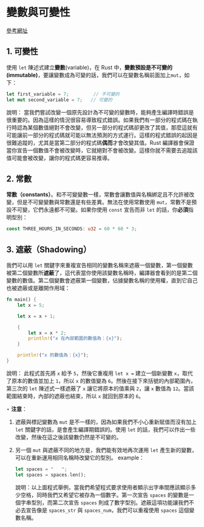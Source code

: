 # 變數與可變性

[參考網址](https://rust-lang.tw/book-tw/ch03-01-variables-and-mutability.html)

## 1. 可變性

使用 `let` 陳述式建立**變數**(variable)，在 Rust 中，**變數預設是不可變的(immutable)**，要讓變數成為可變的話，我們可以在變數名稱前面加上`mut`，如下：

```rust
let first_variable = 7;         // 不可變的
let mut second_variable = 7;   // 可變的
```

說明：
當我們嘗試改變一個原先設計為不可變的變數時，能夠產生編譯時錯誤是很重要的。因為這樣的情況很容易導致程式錯誤。如果我們有一部分的程式碼在執行時認為某個數值絕對不會改變，但另一部分的程式碼卻更改了其值，那麼這就有可能讓前一部分的程式碼就可能以無法預測的方式運行。這樣的程式錯誤的起因是很難追蹤的，尤其是當第二部分的程式碼**偶而**才會改變其值。Rust 編譯器會保證當你宣告一個數值不會被改變時，它就絕對不會被改變。這樣你就不需要去追蹤該值可能會被改變，讓你的程式碼更容易推導。

## 2. 常數

**常數（constants）**。和不可變變數一樣，常數會讓數值與名稱綁定且不允許被改變，但是不可變變數與常數還是有些差異。無法在使用常數使用 `mut`，常數不是預設不可變，它們永遠都不可變。如果你使用 `const` 宣告而非 `let` 的話，你**必須**指明型別：

```rust
const THREE_HOURS_IN_SECONDS: u32 = 60 * 60 * 3;
```

## 3. 遮蔽（Shadowing）

我們可以用 `let` 關鍵字來重複宣告相同的變數名稱來遮蔽一個變數，第一個變數被第二個變數所**遮蔽**了，這代表當你使用該變數名稱時，編譯器會看到的是第二個變數的數值。第二個變數會遮蔽第一個變數，佔據變數名稱的使用權，直到它自己也被遮蔽或是離開作用域：

```rust
fn main() {
    let x = 5;

    let x = x + 1;

    {
        let x = x * 2;
        println!("x 在內部範圍的數值為：{x}");
    }

    println!("x 的數值為：{x}");
}
```

說明：
此程式首先將 `x` 給予 `5`，然後它重複用 `let x =` 建立一個新變數 `x`，取代了原本的數值並加上 `1`，所以 `x` 的數值變為 `6`。然後在接下來括號的內部範圍內，第三次的 `let` 陳述式一樣遮蔽了 `x` 讓它將原本的值乘與 `2`，讓 `x` 數值為 `12`。當該範圍結束時，內部的遮蔽也結束，所以 `x` 就回到原本的 `6`。

$\star$ **注意**：

1. 遮蔽與標記變數為 `mut` 是不一樣的，因為如果我們不小心重新賦值而沒有加上 `let` 關鍵字的話，是會產生編譯期錯誤的。使用 `let` 的話，我們可以作出一些改變，然後在這之後該變數仍然是不可變的。

2. 另一個 `mut` 與遮蔽不同的地方是，我們能有效地再次運用 `let` 產生新的變數，可以在重新運用相同名稱時改變它的型別。
   example：

   ```rust
   let spaces = "   ";
   let spaces = spaces.len();
   ```

   說明：以上面程式舉例，當我們希望程式要求使用者顯示出字串間應該顯示多少空格，同時我們又希望它被存為一個數字。第一次宣告 `spaces` 的變數是一個字串型別，而第二次宣告 `spaces` 則成了數字型別。遮蔽這項功能讓我們不必去宣告像是 `spaces_str` 與 `spaces_num`，我們可以重複使用 `spaces` 這個變數名稱。